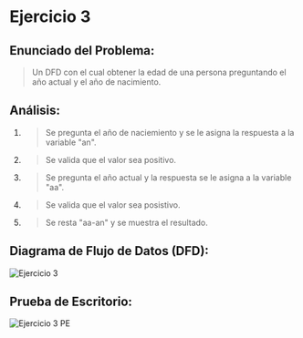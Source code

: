# Ejercicio 3

## Enunciado del Problema:
> Un DFD con el cual obtener la edad de una persona preguntando el año actual y el año de nacimiento.

## Análisis:
1. > Se pregunta el año de naciemiento y se le asigna la respuesta a la variable "an".
2. > Se valida que el valor sea positivo.
3. > Se pregunta el año actual y la respuesta se le asigna a la variable "aa".
4. > Se valida que el valor sea posistivo.
5. > Se resta "aa-an" y se muestra el resultado.
   
## Diagrama de Flujo de Datos (DFD):
![Ejercicio 3](https://github.com/IvancitoMint/ICI-Portafolio_Parcial1/assets/145072070/97a39f69-34ec-4bde-a2b9-64cfe7302634)

## Prueba de Escritorio:
![Ejercicio 3 PE](https://github.com/IvancitoMint/ICI-Portafolio_Parcial1/assets/145072070/d916cbe8-beef-4a38-81bf-cf71d5c78275)
